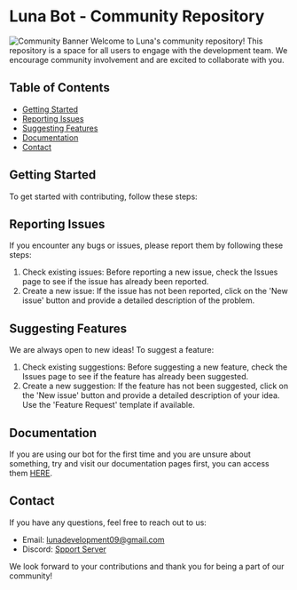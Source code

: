 # Luna Bot - Community Repository
![Community Banner](https://i.imgur.com/0OXcUmf.png)
Welcome to Luna's community repository! This repository is a space for all users to engage with the development team. We encourage community involvement and are excited to collaborate with you.

## Table of Contents

- [Getting Started](#getting-started)
- [Reporting Issues](#reporting-issues)
- [Suggesting Features](#suggesting-features)
- [Documentation](#license)
- [Contact](#contact)

## Getting Started
To get started with contributing, follow these steps:

## Reporting Issues
If you encounter any bugs or issues, please report them by following these steps:

1. Check existing issues: Before reporting a new issue, check the Issues page to see if the issue has already been reported.
2. Create a new issue: If the issue has not been reported, click on the 'New issue' button and provide a detailed description of the problem.

## Suggesting Features
We are always open to new ideas! To suggest a feature:

1. Check existing suggestions: Before suggesting a new feature, check the Issues page to see if the feature has already been suggested.
2. Create a new suggestion: If the feature has not been suggested, click on the 'New issue' button and provide a detailed description of your idea. Use the 'Feature Request' template if available.

## Documentation 
If you are using our bot for the first time and you are unsure about something, try and visit our documentation pages first, you can access them [HERE](https://github.com/luna-bot-development/Documentation).

## Contact
If you have any questions, feel free to reach out to us:

- Email: lunadevelopment09@gmail.com
- Discord: [Spport Server](https://discord.gg/H7SxEzdYuz)

We look forward to your contributions and thank you for being a part of our community!
